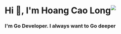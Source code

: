 <h1 align="center" style="display: flex; justify-content: center;">
  Hi 👋, I'm Hoang Cao Long 
  <img src="golang-ico.ico"/>
</h1>
<h3 align="center">I'm Go Developer. I always want to Go deeper</h3>
